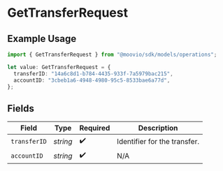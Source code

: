 # GetTransferRequest

## Example Usage

```typescript
import { GetTransferRequest } from "@moovio/sdk/models/operations";

let value: GetTransferRequest = {
  transferID: "14a6c8d1-b784-4435-933f-7a5979bac215",
  accountID: "3cbeb1a6-4948-4980-95c5-8533bae6a77d",
};
```

## Fields

| Field                        | Type                         | Required                     | Description                  |
| ---------------------------- | ---------------------------- | ---------------------------- | ---------------------------- |
| `transferID`                 | *string*                     | :heavy_check_mark:           | Identifier for the transfer. |
| `accountID`                  | *string*                     | :heavy_check_mark:           | N/A                          |